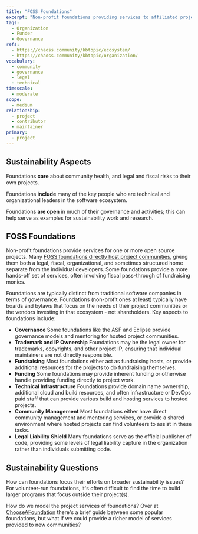 ```yaml
---
title: "FOSS Foundations"
excerpt: "Non-profit foundations providing services to affiliated projects."
tags:
  - Organization
  - Funder
  - Governance
refs:
  - https://chaoss.community/kbtopic/ecosystem/
  - https://chaoss.community/kbtopic/organization/
vocabulary:
  - community
  - governance
  - legal
  - technical
timescale:
  - moderate
scope:
  - medium
relationship:
  - project
  - contributor
  - maintainer
primary:
  - project
---
```


## Sustainability Aspects

Foundations **care** about community health, and legal and fiscal risks to their own projects.

Foundations **include** many of the key people who are technical and organizational leaders in the software ecosystem.

Foundations **are open** in much of their governance and activities; this can help serve as examples for sustainability work and research.

## FOSS Foundations

Non-profit foundations provide services for one or more open source projects.  Many [FOSS foundations directly host project communities](https://fossfoundation.info/), giving them both a legal, fiscal, organizational, and sometimes structured home separate from the individual developers.  Some foundations provide a more hands-off set of services, often involving fiscal pass-through of fundraising monies.

Foundations are typically distinct from traditional software companies in terms of governance.  Foundations (non-profit ones at least) typically have boards and bylaws that focus on the needs of their project communities or the vendors investing in that ecosystem - not shareholders.  Key aspects to foundations include:

- **Governance** Some foundations like the ASF and Eclipse provide governance models and mentoring for hosted project communities.
- **Trademark and IP Ownership** Foundations may be the legal owner for trademarks, copyrights, and other project IP, ensuring that individual maintainers are not directly responsible.
- **Fundraising** Most foundations either act as fundraising hosts, or provide additional resources for the projects to do fundraising themselves.
- **Funding** Some foundations may provide inherent funding or otherwise handle providing funding directly to project work.
- **Technical Infrastructure** Foundations provide domain name ownership, additional cloud and build resources, and often infrastructure or DevOps paid staff that can provide various build and hosting services to hosted projects.
- **Community Management** Most foundations either have direct community management and mentoring services, or provide a shared environment where hosted projects can find volunteers to assist in these tasks.
- **Legal Liability Shield** Many foundations serve as the official publisher of code, providing some levels of legal liability capture in the organization rather than individuals submitting code.

## Sustainability Questions

How can foundations focus their efforts on broader sustainability issues?  For volunteer-run foundations, it's often difficult to find the time to build larger programs that focus outside their project(s).

How do we model the project services of foundations?  Over at [ChooseAFoundation](http://chooseafoundation.com/) there's a brief guide between some popular foundations, but what if we could provide a richer model of services provided to new communities?